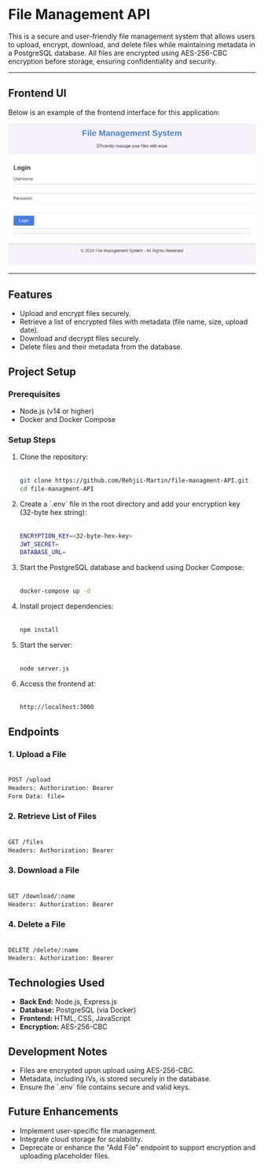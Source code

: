# File Management API

This is a secure and user-friendly file management system that allows users to upload, encrypt, download, and delete files while maintaining metadata in a PostgreSQL database. All files are encrypted using AES-256-CBC encryption before storage, ensuring confidentiality and security.

---

## Frontend UI

Below is an example of the frontend interface for this application:

![Frontend UI](./FileManSys.png)

---

## Features

- Upload and encrypt files securely.
- Retrieve a list of encrypted files with metadata (file name, size, upload date).
- Download and decrypt files securely.
- Delete files and their metadata from the database.

## Project Setup

### Prerequisites

- Node.js (v14 or higher)
- Docker and Docker Compose

### Setup Steps

1.  Clone the repository:

    ```bash

    git clone https://github.com/Rehjii-Martin/file-managment-API.git
    cd file-managment-API

    ```

2.  Create a \`.env\` file in the root directory and add your encryption key (32-byte hex string):

    ```bash

    ENCRYPTION_KEY=<32-byte-hex-key>
    JWT_SECRET=
    DATABASE_URL=

    ```

3.  Start the PostgreSQL database and backend using Docker Compose:

    ```bash

    docker-compose up -d

    ```

4.  Install project dependencies:

    ```bash

    npm install

    ```

5.  Start the server:

    ```bash

    node server.js

    ```

6.  Access the frontend at:

    ```bash

    http://localhost:3000

    ```

## Endpoints

### 1\. Upload a File

```bash

POST /upload
Headers: Authorization: Bearer
Form Data: file=

```

### 2\. Retrieve List of Files

```bash

GET /files
Headers: Authorization: Bearer

```

### 3\. Download a File

```bash

GET /download/:name
Headers: Authorization: Bearer

```

### 4\. Delete a File

```bash

DELETE /delete/:name
Headers: Authorization: Bearer

```

## Technologies Used

- **Back End:** Node.js, Express.js
- **Database:** PostgreSQL (via Docker)
- **Frontend:** HTML, CSS, JavaScript
- **Encryption:** AES-256-CBC

## Development Notes

- Files are encrypted upon upload using AES-256-CBC.
- Metadata, including IVs, is stored securely in the database.
- Ensure the \`.env\` file contains secure and valid keys.

## Future Enhancements

- Implement user-specific file management.
- Integrate cloud storage for scalability.
- Deprecate or enhance the "Add File" endpoint to support encryption and uploading placeholder files.

